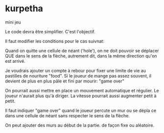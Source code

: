 # kurpetha
mini jeu

Le code devra être simplifier. C'est l'objectif.

Il faut modifier les conditions pour le cas suivnat:

Quand on quitte une cellule de néant ('hole'), on ne doit pouvoir se déplacer QUE dans le sens de la flèche, autrement dit, dans la même direction qu'on est arrivé.

Je voudrais ajouter un compte à rebour pour fixer une limite de vie au pastilles de nouriture "food".
Si le joueur de mange pas assez souvent, il devient de plus en plus pâle et fini par mourir: "game over"

On pourrait aussi mettre en place un mouvement automatique et régulier. Le joueur n'aurait plus qu'à diriger. La vitesse pourrait aussi augmenter petit à petit.

Il faut indiquer "game over" quand le joueur percute un mur ou se dépla ce dans une cellule de néant sans respecter le sens de la flèche.

On peut ajouter des murs au début de la partie. de façon fixe ou aléatoire.
